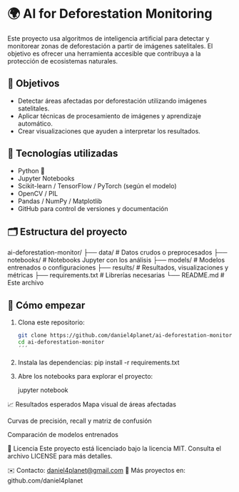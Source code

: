 # 🌍 AI for Deforestation Monitoring

Este proyecto usa algoritmos de inteligencia artificial para detectar y monitorear zonas de deforestación a partir de imágenes satelitales. El objetivo es ofrecer una herramienta accesible que contribuya a la protección de ecosistemas naturales.

## 📌 Objetivos

- Detectar áreas afectadas por deforestación utilizando imágenes satelitales.
- Aplicar técnicas de procesamiento de imágenes y aprendizaje automático.
- Crear visualizaciones que ayuden a interpretar los resultados.

## 🧠 Tecnologías utilizadas

- Python 🐍
- Jupyter Notebooks
- Scikit-learn / TensorFlow / PyTorch (según el modelo)
- OpenCV / PIL
- Pandas / NumPy / Matplotlib
- GitHub para control de versiones y documentación

## 🗂 Estructura del proyecto

ai-deforestation-monitor/
├── data/ # Datos crudos o preprocesados
├── notebooks/ # Notebooks Jupyter con los análisis
├── models/ # Modelos entrenados o configuraciones
├── results/ # Resultados, visualizaciones y métricas
├── requirements.txt # Librerías necesarias
└── README.md # Este archivo


## 🚀 Cómo empezar

1. Clona este repositorio:
   ```bash
   git clone https://github.com/daniel4planet/ai-deforestation-monitor.git
   cd ai-deforestation-monitor
   ´´´

2. Instala las dependencias:
   pip install -r requirements.txt

3. Abre los notebooks para explorar el proyecto:

   jupyter notebook

📈 Resultados esperados
Mapa visual de áreas afectadas

Curvas de precisión, recall y matriz de confusión

Comparación de modelos entrenados

📄 Licencia
Este proyecto está licenciado bajo la licencia MIT. Consulta el archivo LICENSE para más detalles.

✉️ Contacto: daniel4planet@gmail.com
🔗 Más proyectos en: github.com/daniel4planet

